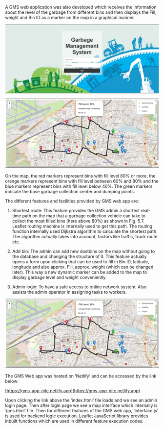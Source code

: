 A GMS web application was also developed which receives the information about the level
of the garbage from different bins and then displays the Fill, weight and Bin ID as a marker
on the map in a graphical manner.

![GMS Web app Admin login](/images/gms.png)

![GMS web app showing the shortest garbage collection route](/images/gms2.png)

On the map, the red markers represent bins with fill level 80% or more, the orange markers represent
bins with fill level between 60% and 80% and the blue markers represent bins with fill level below
40%. The green markers indicate the base garbage collection center and dumping points.

The different features and facilities provided by GMS web app are:
1. Shortest route: This feature provides the GMS admin a shortest real-time path on the map
that a garbage collection vehicle can take to collect the most filled bins (here above 80%)
as shown in Fig. 5.7. Leaflet routing machine is internally used to get this path. The
routing function internally used Dijkstra algorithm to calculate the shortest path. The
algorithm actually takes into account, factors like traffic, truck route etc.

2. Add bin: The admin can add new dustbins on the map without going to the database and
changing the structure of it. This feature actually opens a form upon clicking that can be
used to fill in Bin ID, latitude, longitude and also approx. Fill, approx. weight (which can
be changed later). This way a new dynamic marker can be added to the map to display
garbage level and weight conveniently.

3. Admin login: To have a safe access to online network system. Also assists the admin
operator in assigning tasks to workers.

![Add bin form on GMS web app](/images/gms2.png)

The GMS Web app was hosted on ‘Netlify’ and can be accessed by the link below:

[https://gms-app-nitc.netlify.app](https://gms-app-nitc.netlify.app)

Upon clicking the link above the ‘index.html’ file loads and we see an admin login page. Then
after login page we see a map interface which internally is ‘gms.html’ file. Then for different
features of the GMS web app, ‘interface.js’ is used for backend logic execution. Leaflet JavaScript
library provides inbuilt functions which are used in different feature execution codes.
